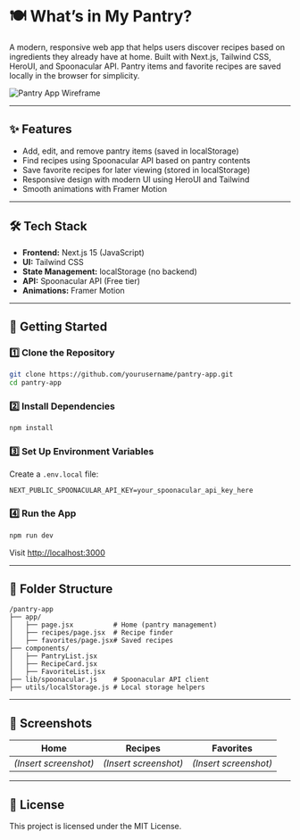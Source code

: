 # 🍽️ What’s in My Pantry?

A modern, responsive web app that helps users discover recipes based on ingredients they already have at home. Built with Next.js, Tailwind CSS, HeroUI, and Spoonacular API. Pantry items and favorite recipes are saved locally in the browser for simplicity.

![Pantry App Wireframe](A_wireframe_wireframe_mockup_depicts_a_recipe-find.png)

---

## ✨ Features
- Add, edit, and remove pantry items (saved in localStorage)
- Find recipes using Spoonacular API based on pantry contents
- Save favorite recipes for later viewing (stored in localStorage)
- Responsive design with modern UI using HeroUI and Tailwind
- Smooth animations with Framer Motion

---

## 🛠️ Tech Stack
- **Frontend:** Next.js 15 (JavaScript)
- **UI:** Tailwind CSS
- **State Management:** localStorage (no backend)
- **API:** Spoonacular API (Free tier)
- **Animations:** Framer Motion

---

## 🚀 Getting Started

### 1️⃣ Clone the Repository
```bash
git clone https://github.com/yourusername/pantry-app.git
cd pantry-app
```

### 2️⃣ Install Dependencies
```bash
npm install
```

### 3️⃣ Set Up Environment Variables
Create a `.env.local` file:
```
NEXT_PUBLIC_SPOONACULAR_API_KEY=your_spoonacular_api_key_here
```

### 4️⃣ Run the App
```bash
npm run dev
```

Visit [http://localhost:3000](http://localhost:3000)

---

## 📂 Folder Structure
```
/pantry-app
├── app/
│   ├── page.jsx          # Home (pantry management)
│   ├── recipes/page.jsx  # Recipe finder
│   ├── favorites/page.jsx# Saved recipes
├── components/
│   ├── PantryList.jsx
│   ├── RecipeCard.jsx
│   ├── FavoriteList.jsx
├── lib/spoonacular.js    # Spoonacular API client
├── utils/localStorage.js # Local storage helpers
```

---

## 📸 Screenshots
| Home                   | Recipes               | Favorites            |
|------------------------|-----------------------|----------------------|
| *(Insert screenshot)*  | *(Insert screenshot)* | *(Insert screenshot)*|

---

## 📜 License
This project is licensed under the MIT License.
